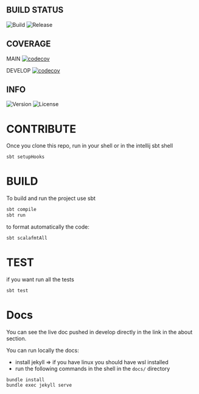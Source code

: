 
## BUILD STATUS
![Build](https://github.com/TommasoBrini/PPS-24-SCALcetto/actions/workflows/Test_Scala.yml/badge.svg)
![Release](https://github.com/TommasoBrini/PPS-24-SCALcetto/actions/workflows/Release.yml/badge.svg)

## COVERAGE
MAIN [![codecov](https://codecov.io/gh/TommasoBrini/PPS-24-SCALcetto/branch/main/graph/badge.svg?token=8MS683R0Q7)](https://codecov.io/gh/TommasoBrini/PPS-24-SCALcetto)

DEVELOP [![codecov](https://codecov.io/gh/TommasoBrini/PPS-24-SCALcetto/branch/develop/graph/badge.svg?token=8MS683R0Q7)](https://codecov.io/gh/TommasoBrini/PPS-24-SCALcetto)

## INFO
![Version](https://img.shields.io/github/v/release/TommasoBrini/PPS-24-SCALcetto?include_prereleases)
![License](https://img.shields.io/github/license/TommasoBrini/PPS-24-SCALcetto)

# CONTRIBUTE
Once you clone this repo, run in your shell or in the intellij sbt shell
``` bash
sbt setupHooks
```
# BUILD
To build and run the project use sbt
``` bash
sbt compile
sbt run
```
to format automatically the code:
``` bash
sbt scalafmtAll
```
# TEST
if you want run all the tests
``` bash
sbt test
```

# Docs
You can see the live doc pushed in develop directly in the link in the about section. 

You can run locally the docs:
- install jekyll => if you have linux you should have wsl installed
- run the following commands in the shell in the `docs/` directory
``` bash
bundle install
bundle exec jekyll serve
```